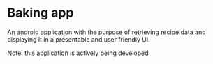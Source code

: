 # Baking app
An android application with the purpose of retrieving recipe data and displaying it in a presentable
and user friendly UI.  

Note: this application is actively being developed